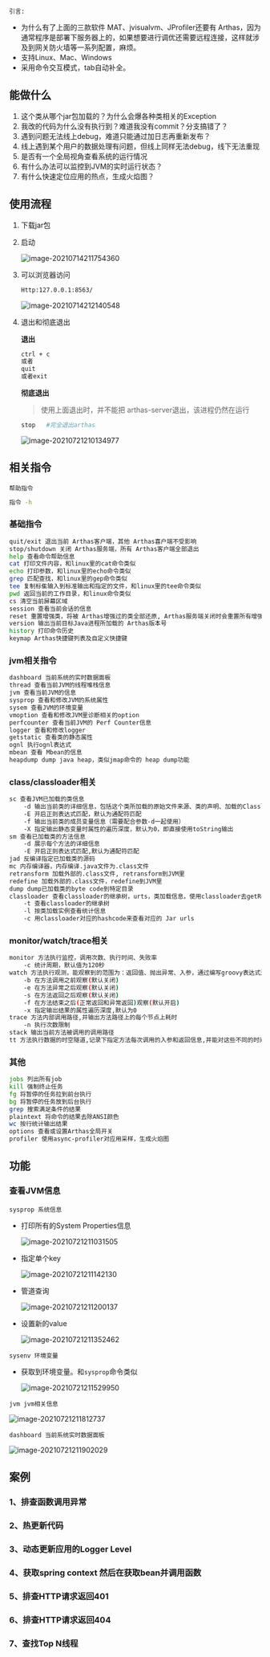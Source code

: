 `引言:`

* 为什么有了上面的三款软件 MAT、jvisualvm、JProfiler还要有 Arthas，因为通常程序是部署下服务器上的，如果想要进行调优还需要远程连接，这样就涉及到网关防火墙等一系列配置，麻烦。
* 支持Linux、Mac、Windows
* 采用命令交互模式，tab自动补全。



## 能做什么

1. 这个类从哪个jar包加载的？为什么会爆各种类相关的Exception
2. 我改的代码为什么没有执行到？难道我没有commit？分支搞错了？
3. 遇到问题无法线上debug，难道只能通过加日志再重新发布？
4. 线上遇到某个用户的数据处理有问题，但线上同样无法debug，线下无法重现
5. 是否有一个全局视角查看系统的运行情况
6. 有什么办法可以监控到JVM的实时运行状态？
7. 有什么快速定位应用的热点，生成火焰图？



## 使用流程

1. 下载jar包

2. 启动

	![image-20210714211754360](第六章-Arthas使用.assets/image-20210714211754360.png)

3. 可以浏览器访问

	```bash
	Http:127.0.0.1:8563/
	```

	![image-20210714212140548](第六章-Arthas使用.assets/image-20210714212140548.png)
	
	

4. 退出和彻底退出

	**退出**

	```bash
	ctrl + c  
	或者
	quit
	或者exit
	```

	**彻底退出**

	> 使用上面退出时，并不能把 arthas-server退出，该进程仍然在运行

	```bash
	stop   #完全退出arthas
	```

	![image-20210721210134977](第六章-Arthas使用.assets/image-20210721210134977.png)



## 相关指令

`帮助指令`

```bash
指令 -h
```

### 基础指令

```bash
quit/exit 退出当前 Arthas客户端，其他 Arthas喜户端不受影响
stop/shutdown 关闭 Arthas服务端，所有 Arthas客户端全部退出
help 查看命令帮助信息
cat 打印文件内容，和linux里的cat命令类似
echo 打印参数，和linux里的echo命令类似
grep 匹配查找，和linux里的gep命令类似
tee 复制标隹输入到标准输出和指定的文件，和linux里的tee命令类似
pwd 返回当前的工作目录，和linux命令类似
cs 清空当前屏幕区域
session 查看当前会话的信息
reset 重置增强类，将被 Arthas增强过的类全部还原, Arthas服务端关闭时会重置所有增强过的类
version 输出当前目标Java进程所加载的 Arthas版本号
history 打印命令历史
keymap Arthas快捷键列表及自定义快捷键
```



### jvm相关指令

```bash
dashboard 当前系统的实时数据面板
thread 查看当前JVM的线程堆栈信息
jvm 查看当前JVM的信息
sysprop 查看和修改JVM的系统属性
sysem 查看JVM的环境变量
vmoption 查看和修改JVM里诊断相关的option
perfcounter 查看当前JVM的 Perf Counter信息
logger 查看和修改logger
getstatic 查看类的静态属性
ognl 执行ognl表达式
mbean 查看 Mbean的信息
heapdump dump java heap，类似jmap命令的 heap dump功能
```



### class/classloader相关

```bash
sc 查看JVM已加载的类信息
	-d 输出当前类的详细信息，包括这个类所加载的原始文件来源、类的声明、加载的Classloader等详细信息。如果一个类被多个Classloader所加载，则会出现多次
	-E 开启正则表达式匹配，默认为通配符匹配
	-f 输出当前类的成员变量信息（需要配合参数-d一起使用）
	-X 指定输出静态变量时属性的遍历深度，默认为0，即直接使用toString输出
sm 查看已加载类的方法信息
	-d 展示每个方法的详细信息
	-E 开启正则表达式匹配,默认为通配符匹配
jad 反编译指定已加载类的源码
mc 内存编译器，内存编译.java文件为.class文件
retransform 加载外部的.class文件, retransform到JVM里
redefine 加载外部的.class文件，redefine到JVM里
dump dump已加载类的byte code到特定目录
classloader 查看classloader的继承树，urts，类加载信息，使用classloader去getResource
	-t 查看classloader的继承树
	-l 按类加载实例查看统计信息
	-c 用classloader对应的hashcode来查看对应的 Jar urls
```



### monitor/watch/trace相关

```bash
monitor 方法执行监控，调用次数、执行时间、失败率
	-c 统计周期，默认值为120秒
watch 方法执行观测，能观察到的范围为：返回值、抛出异常、入参，通过编写groovy表达式进行对应变量的查看
	-b 在方法调用之前观察(默认关闭)
	-e 在方法异常之后观察(默认关闭)
	-s 在方法返回之后观察(默认关闭)
	-f 在方法结束之后(正常返回和异常返回)观察(默认开启)
	-x 指定输岀结果的属性遍历深度,默认为0
trace 方法内部调用路径,并输出方法路径上的每个节点上耗时
	-n 执行次数限制
stack 输出当前方法被调用的调用路径
tt 方法执行数据的时空隧道,记录下指定方法每次调用的入参和返回信息,并能对这些不同的时间下调用进行观测
```

### 其他

```bash
jobs 列出所有job
kill 强制终止任务
fg 将暂停的任务拉到前台执行
bg 将暂停的任务放到后台执行
grep 搜索满足条件的结果
plaintext 将命令的结果去除ANSI颜色
wc 按行统计输出结果
options 查看或设置Arthas全局开关
profiler 使用async-profiler对应用采样，生成火焰图
```





## 功能

### 查看JVM信息

`sysprop 系统信息`

* 打印所有的System Properties信息

	![image-20210721211031505](第六章-Arthas使用.assets/image-20210721211031505.png)

* 指定单个key

	![image-20210721211142130](第六章-Arthas使用.assets/image-20210721211142130.png)

* 管道查询

	![image-20210721211200137](第六章-Arthas使用.assets/image-20210721211200137.png)

* 设置新的value

	![image-20210721211352462](第六章-Arthas使用.assets/image-20210721211352462.png)



`sysenv 环境变量`

* 获取到环境变量。和`sysprop`命令类似

	![image-20210721211529950](第六章-Arthas使用.assets/image-20210721211529950.png)



`jvm jvm相关信息`

![image-20210721211812737](第六章-Arthas使用.assets/image-20210721211812737.png)



`dashboard 当前系统实时数据面板`

![image-20210721211902029](第六章-Arthas使用.assets/image-20210721211902029.png)







## 案例

### 1、排查函数调用异常











### 2、热更新代码











### 3、动态更新应用的Logger Level











### 4、获取spring context 然后在获取bean并调用函数















### 5、排查HTTP请求返回401











### 6、排查HTTP请求返回404











### 7、查找Top N线程





